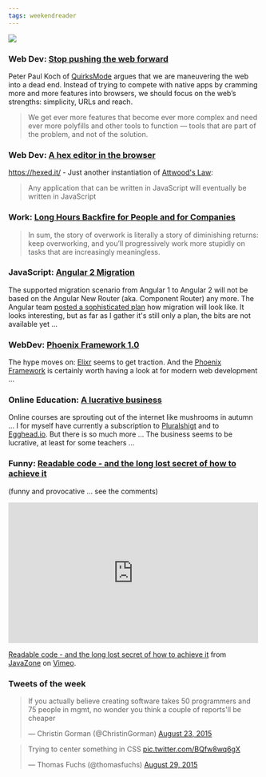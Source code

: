 ```yaml
---
tags: weekendreader
---
```

<img class="jb-main-img" src="https://lh3.googleusercontent.com/-3gylCQ12Wrc/VeLWT-czLQI/AAAAAAAACX8/qw-V8xSWKSI/s912-Ic42/WR35.png">


### Web Dev: [Stop pushing the web forward](http://www.quirksmode.org/blog/archives/2015/07/stop_pushing_th.html)

Peter Paul Koch of [QuirksMode](http://www.quirksmode.org/) argues that we are maneuvering the web into a dead end. Instead of trying to compete with native apps by cramming more and more features into browsers, we should focus on the web’s strengths: simplicity, URLs and reach.

> We get ever more features that become ever more complex and need ever more polyfills and other tools to function — tools that are part of the problem, and not of the solution.

### Web Dev: [A hex editor in the browser](https://hexed.it/)

https://hexed.it/ - Just another instantiation of [Attwood's Law](https://en.wikipedia.org/wiki/Jeff_Atwood):

> Any application that can be written in JavaScript will eventually be written in JavaScript


### Work: [Long Hours Backfire for People and for Companies](https://hbr.org/2015/08/the-research-is-clear-long-hours-backfire-for-people-and-for-companies)  

> In sum, the story of overwork is literally a story of diminishing returns: keep overworking, and you’ll progressively work more stupidly on tasks that are increasingly meaningless.


### JavaScript: [Angular 2 Migration](http://angularjs.blogspot.ch/2015/08/angular-1-and-angular-2-coexistence.html)

The supported migration scenario from Angular 1 to Angular 2 will not be based on the Angular New Router (aka. Component Router) any more. The Angular team [posted a sophisticated plan](http://angularjs.blogspot.ch/2015/08/angular-1-and-angular-2-coexistence.html) how migration will look like. It looks interesting, but as far as I gather it's still only a plan, the bits are not available yet ...


### WebDev: [Phoenix Framework 1.0](http://www.phoenixframework.org/blog)
The hype moves on: [Elixr](http://elixir-lang.org/) seems to get traction. And the [Phoenix Framework](http://www.phoenixframework.org/) is certainly worth having a look at for modern web development ...


### Online Education: [A lucrative business](http://blog.pluralsight.com/online-educations-millionaire-teacher)
Online courses are sprouting out of the internet like mushrooms in autumn ... I for myself have currently a subscription to [Pluralshigt](http://www.pluralsight.com/) and to [Egghead.io](https://egghead.io/). But there is so much more ...
The business seems to be lucrative, at least for some teachers ...

### Funny: [Readable code - and the long lost secret of how to achieve it](https://vimeo.com/49484333)
(funny and provocative ... see the comments)
<iframe src="https://player.vimeo.com/video/49484333" width="500" height="281" frameborder="0" webkitallowfullscreen mozallowfullscreen allowfullscreen></iframe> <p><a href="https://vimeo.com/49484333">Readable code - and the long lost secret of how to achieve it</a> from <a href="https://vimeo.com/javazone">JavaZone</a> on <a href="https://vimeo.com">Vimeo</a>.</p>


### Tweets of the week

<blockquote class="twitter-tweet" data-conversation="none" lang="en"><p lang="en" dir="ltr">If you actually believe creating software takes 50 programmers and 75 people in mgmt, no wonder you think a couple of reports&#39;ll be cheaper</p>&mdash; Christin Gorman (@ChristinGorman) <a href="https://twitter.com/ChristinGorman/status/635370402731159552">August 23, 2015</a></blockquote>
<script async src="//platform.twitter.com/widgets.js" charset="utf-8"></script>

<blockquote class="twitter-tweet" lang="en"><p lang="en" dir="ltr">Trying to center something in CSS <a href="http://t.co/BQfw8wq6gX">pic.twitter.com/BQfw8wq6gX</a></p>&mdash; Thomas Fuchs (@thomasfuchs) <a href="https://twitter.com/thomasfuchs/status/637430978366021632">August 29, 2015</a></blockquote>
<script async src="//platform.twitter.com/widgets.js" charset="utf-8"></script>